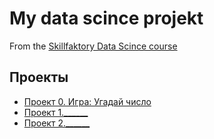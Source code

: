 # My data scince projekt
From the [Skillfaktory Data Scince course]()

## Проекты

*   [Проект 0. Игра: Угадай число]()
*   [Проект 1.______](____)
*   [Проект 2.______](____) 
